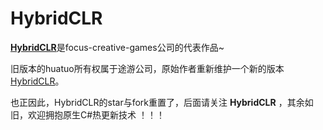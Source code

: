 # HybridCLR

[**HybridCLR**](https://github.com/focus-creative-games/hybridclr)是focus-creative-games公司的代表作品~

旧版本的huatuo所有权属于途游公司，原始作者重新维护一个新的版本 [HybridCLR](https://github.com/focus-creative-games/hybridclr)。

也正因此，HybridCLR的star与fork重置了，后面请关注 **HybridCLR** ，其余如旧，欢迎拥抱原生C#热更新技术 ！！！


